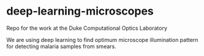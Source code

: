 # deep-learning-microscopes
Repo for the work at the Duke Computational Optics Laboratory

We are using deep learning to find optimum microscope illumination pattern for detecting malaria samples from smears.
